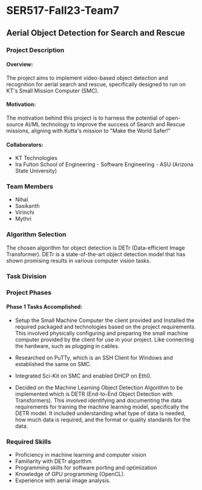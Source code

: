 # SER517-Fall23-Team7

## Aerial Object Detection for Search and  Rescue


### Project Description

#### Overview:

The project aims to implement video-based object detection and recognition for aerial search and rescue, specifically designed to run on KT's Small Mission Computer (SMC).

#### Motivation:

The motivation behind this project is to harness the potential of open-source AI/ML technology to improve the success of Search and Rescue missions, aligning with Kutta's mission to "Make the World Safer!"

#### Collaborators:

-   KT Technologies
-   Ira Fulton School of Engineering - Software Engineering - ASU (Arizona State University) 


### Team Members

-   Nihal
-   Sasikanth
-   Virinchi
-   Mythri

### Algorithm Selection

The chosen algorithm for object detection is DETr (Data-efficient Image Transformer). DETr is a state-of-the-art object detection model that has shown promising results in various computer vision tasks.

### Task Division



### Project Phases

#### Phase 1 Tasks Accomplished:

-   Setup the Small Machine Computer the client provided and Installed the required packaged and technologies based on the project requirements. This involved physically configuring and preparing the small machine computer provided by the client for use in your project. Like connecting the hardware, such as plugging in cables.
-   Researched on PuTTy, which is an SSH Client for Windows and established the same on SMC.
-   Integrated Sci-Kit on SMC and enabled DHCP on Eth0.

- Decided on the Machine Learning Object Detection Algorithm to be implemented which is DETR (End-to-End Object Detection with Transformers). This involved identifying and documenting the data requirements for training the machine learning model, specifically the DETR model. It included understanding what type of data is needed, how much data is required, and the format or quality standards for the data.

### Required Skills

-   Proficiency in machine learning and computer vision
-   Familiarity with DETr algorithm
-   Programming skills for software porting and optimization
-   Knowledge of GPU programming (OpenCL).
-   Experience with aerial image analysis.
